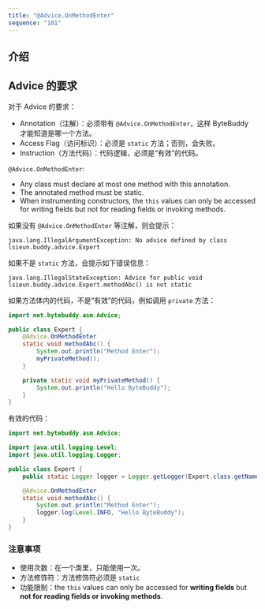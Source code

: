 ```yaml
---
title: "@Advice.OnMethodEnter"
sequence: "101"
---
```


## 介绍

## Advice 的要求

对于 Advice 的要求：

- Annotation（注解）：必须带有 `@Advice.OnMethodEnter`，这样 ByteBuddy 才能知道是哪一个方法。
- Access Flag（访问标识）：必须是 `static` 方法；否则，会失败。
- Instruction（方法代码）：代码逻辑，必须是“有效”的代码。

`@Advice.OnMethodEnter`:

- Any class must declare at most one method with this annotation.
- The annotated method must be static.
- When instrumenting constructors, the `this` values can only be accessed for writing fields
  but not for reading fields or invoking methods.

如果没有 `@Advice.OnMethodEnter` 等注解，则会提示：

```text
java.lang.IllegalArgumentException: No advice defined by class lsieun.buddy.advice.Expert
```

如果不是 `static` 方法，会提示如下错误信息：

```text
java.lang.IllegalStateException: Advice for public void lsieun.buddy.advice.Expert.methodAbc() is not static
```

如果方法体内的代码，不是“有效”的代码，例如调用 `private` 方法：

```java
import net.bytebuddy.asm.Advice;

public class Expert {
    @Advice.OnMethodEnter
    static void methodAbc() {
        System.out.println("Method Enter");
        myPrivateMethod();
    }

    private static void myPrivateMethod() {
        System.out.println("Hello ByteBuddy");
    }
}
```

有效的代码：

```java
import net.bytebuddy.asm.Advice;

import java.util.logging.Level;
import java.util.logging.Logger;

public class Expert {
    public static Logger logger = Logger.getLogger(Expert.class.getName());

    @Advice.OnMethodEnter
    static void methodAbc() {
        System.out.println("Method Enter");
        logger.log(Level.INFO, "Hello ByteBuddy");
    }
}
```

### 注意事项

- 使用次数：在一个类里，只能使用一次。
- 方法修饰符：方法修饰符必须是 `static`
- 功能限制：the `this` values can only be accessed for **writing fields** but **not for reading fields or invoking methods**.

